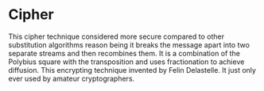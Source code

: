 # Cipher
This cipher technique considered more secure compared to other substitution algorithms reason being it breaks the message apart into two separate streams and then recombines them. It is a combination of the Polybius square with the transposition and uses fractionation to achieve diffusion. This encrypting technique invented by Felin Delastelle. It just only ever used by amateur cryptographers.
